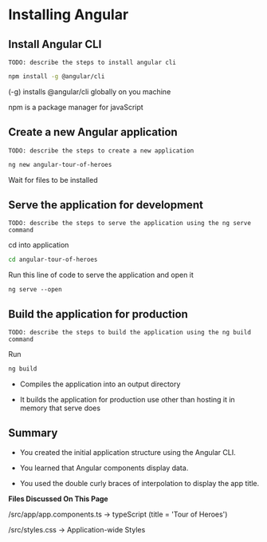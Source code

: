 # Installing Angular

## Install Angular CLI

`TODO: describe the steps to install angular cli`
```sh
npm install -g @angular/cli
```
(-g) installs @angular/cli globally on you machine

npm is a package manager for javaScript

## Create a new Angular application

`TODO: describe the steps to create a new application`

```sh
ng new angular-tour-of-heroes
```
Wait for files to be installed

## Serve the application for development

`TODO: describe the steps to serve the application using the ng serve command`

cd into application 
```sh
cd angular-tour-of-heroes
```
Run this line of code to serve the application and open it
```
ng serve --open
```


## Build the application for production

`TODO: describe the steps to build the application using the ng build command`

Run 
```sh
ng build 
```
- Compiles the application into an output directory

- It builds the application for production use other than hosting it in memory that serve does

## Summary

- You created the initial application structure using the Angular CLI.

- You learned that Angular components display data.

- You used the double curly braces of interpolation to display the app title.

**Files Discussed On This Page**

/src/app/app.components.ts -> typeScript (title = 'Tour of Heroes')

/src/styles.css -> Application-wide Styles



